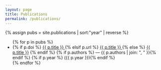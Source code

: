 ```yaml
---
layout: page
title: Publications
permalink: /publications/
---
```


{% assign pubs = site.publications | sort:"year" | reverse %}
<ul>
  {% for p in pubs %}
    <li>
      {% if p.doi %}
        <a href="https://doi.org/{{ p.doi }}" target="_blank" rel="noopener">
          {{ p.title }}
        </a>
      {% elsif p.url %}
        <a href="{{ p.url }}" target="_blank" rel="noopener">
          {{ p.title }}
        </a>
      {% else %}
        <a href="{{ p.url }}">{{ p.title }}</a>
      {% endif %}
      {% if p.authors %} — {{ p.authors | join: ", " }}{% endif %}
      {% if p.year %} ({{ p.year }}){% endif %}
    </li>
  {% endfor %}
</ul>
